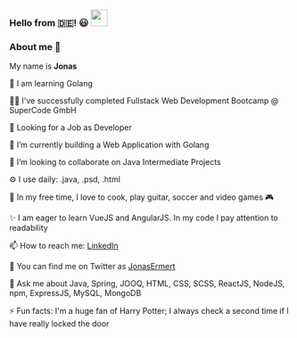 ### Hello from :de:! :smiley: <img src="https://user-images.githubusercontent.com/39513876/112366216-8cfe7400-8cfe-11eb-8116-7d3dbae20e97.gif" width="30"/>

### About me 👋
My name is <b>Jonas</b>

🌱 I am learning Golang

:man_teacher:  I've successfully completed Fullstack Web Development Bootcamp @ SuperCode GmbH

📡 Looking for a Job as Developer

🔭 I’m currently building a Web Application with Golang

👯 I’m looking to collaborate on Java Intermediate Projects

⚙️ I use daily: .java, .psd, .html

:calendar: In my free time, I love to cook, play guitar, soccer and video games 🎮 

✨ I am eager to learn VueJS and AngularJS. In my code I pay attention to readability

📫 How to reach me: [LinkedIn](https://www.linkedin.com/in/jonasermert/)

🐤 You can find me on Twitter as [JonasErmert](https://twitter.com/JonasErmert)

💬 Ask me about Java, Spring, JOOQ, HTML, CSS, SCSS, ReactJS, NodeJS, npm, ExpressJS, MySQL, MongoDB

⚡️ Fun facts: I'm a huge fan of Harry Potter; I always check a second time if I have really locked the door












<!--
**jonasermert/jonasermert** is a ✨ _special_ ✨ repository because its `README.md` (this file) appears on your GitHub profile.

Here are some ideas to get you started:

- 🔭 I’m currently working on ...
- 🌱 I’m currently learning ...
- 👯 I’m looking to collaborate on ...
- 🤔 I’m looking for help with ...
- 💬 Ask me about ...
- 📫 How to reach me: ...
- 😄 Pronouns: ...
- ⚡ Fun fact: ...
-->
